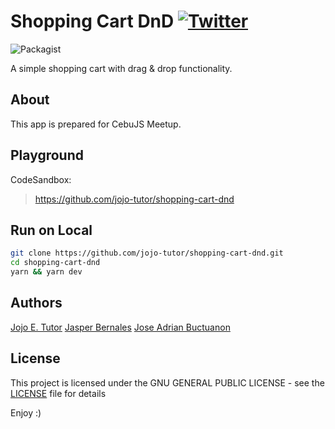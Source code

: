 # Shopping Cart DnD [![Twitter](https://img.shields.io/twitter/url/https/github.com/jojo-tutor/react-error-handler.svg?style=social)](https://twitter.com/intent/tweet?text=Wow:&url=https%3A%2F%2Fgithub.com%2Fjojo-tutor%2Freact-error-handler)

![Packagist](https://img.shields.io/packagist/l/doctrine/orm.svg)



A simple shopping cart with drag & drop functionality.

## About
This app is prepared for CebuJS Meetup.

## Playground
CodeSandbox:
 > https://github.com/jojo-tutor/shopping-cart-dnd

## Run on Local
```sh
git clone https://github.com/jojo-tutor/shopping-cart-dnd.git
cd shopping-cart-dnd
yarn && yarn dev
```

## Authors
[Jojo E. Tutor](https://www.facebook.com/jojo-tutor "View Jojo's FB Profile")
[Jasper Bernales](https://www.facebook.com/bernales95 "View Jasper's FB Profile")
[Jose Adrian Buctuanon](https://www.facebook.com/milkymura "View Jab's FB Profile")

## License
This project is licensed under the GNU GENERAL PUBLIC LICENSE - see the [LICENSE](LICENSE) file for details

Enjoy :)